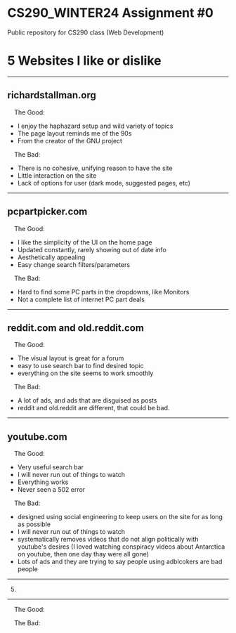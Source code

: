 # CS290_WINTER24 Assignment #0
Public repository for CS290 class (Web Development)

# 5 Websites I like or dislike
------------------------
richardstallman.org
------------------------
&nbsp;&nbsp;&nbsp;&nbsp;The Good:  
  - I enjoy the haphazard setup and wild variety of topics  
  - The page layout reminds me of the 90s  
  - From the creator of the GNU project  

&nbsp;&nbsp;&nbsp;&nbsp;The Bad:  
  - There is no cohesive, unifying reason to have the site  
  - Little interaction on the site  
  - Lack of options for user (dark mode, suggested pages, etc)  

------------------------
pcpartpicker.com
------------------------
&nbsp;&nbsp;&nbsp;&nbsp;The Good:  
  - I like the simplicity of the UI on the home page  
  - Updated constantly, rarely showing out of date info  
  - Aesthetically appealing  
  - Easy change search filters/parameters  

&nbsp;&nbsp;&nbsp;&nbsp;The Bad:  
  - Hard to find some PC parts in the dropdowns, like Monitors  
  - Not a complete list of internet PC part deals  

------------------------
reddit.com and old.reddit.com
------------------------
&nbsp;&nbsp;&nbsp;&nbsp;The Good:  
  - The visual layout is great for a forum  
  - easy to use search bar to find desired topic  
  - everything on the site seems to work smoothly  

&nbsp;&nbsp;&nbsp;&nbsp;The Bad:  
  - A lot of ads, and ads that are disguised as posts  
  - reddit and old.reddit are different, that could be bad.  

------------------------
youtube.com
------------------------
&nbsp;&nbsp;&nbsp;&nbsp;The Good:  
  - Very useful search bar
  - I will never run out of things to watch
  - Everything works
  - Never seen a 502 error

&nbsp;&nbsp;&nbsp;&nbsp;The Bad:  
  - designed using social engineering to keep users on the site for as long as possible
  - I will never run out of things to watch
  - systematically removes videos that do not align politically with youtube's desires (I loved watching conspiracy videos about Antarctica on youtube, then one day thay were all gone)
  - Lots of ads and they are trying to say people using adblcokers are bad people

------------------------
5) 
------------------------
&nbsp;&nbsp;&nbsp;&nbsp;The Good:  

&nbsp;&nbsp;&nbsp;&nbsp;The Bad:  

